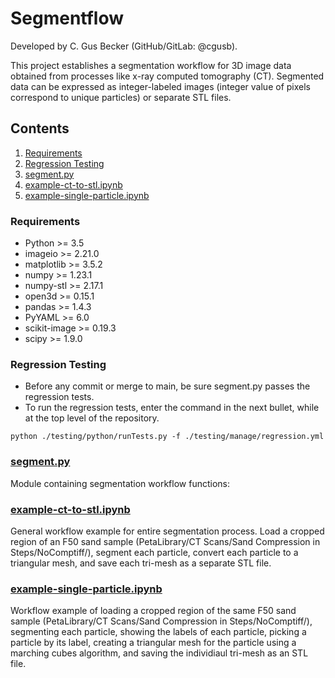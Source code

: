 # Segmentflow
Developed by C. Gus Becker (GitHub/GitLab: @cgusb).

This project establishes a segmentation workflow for 3D image data obtained from processes like x-ray computed tomography (CT). Segmented data can be expressed as integer-labeled images (integer value of pixels correspond to unique particles) or separate STL files.

## Contents
1. [Requirements](#requirements)
2. [Regression Testing](#regression)
2. [segment.py](#segment.py)
3. [example-ct-to-stl.ipynb](#example-ct-to-stl.ipynb)
4. [example-single-particle.ipynb](#example-single-particle.ipynb)

### Requirements <a name="requirements"></a>
- Python >= 3.5
- imageio >= 2.21.0
- matplotlib >= 3.5.2
- numpy >= 1.23.1
- numpy-stl >= 2.17.1
- open3d >= 0.15.1
- pandas >= 1.4.3
- PyYAML >= 6.0
- scikit-image >= 0.19.3
- scipy >= 1.9.0

### Regression Testing <a name="regression"></a>
- Before any commit or merge to main, be sure segment.py passes the regression tests.
- To run the regression tests, enter the command in the next bullet, while at the top level of the repository.
```
python ./testing/python/runTests.py -f ./testing/manage/regression.yml
```

### [segment.py](segment.py) <a name="segment.py"></a>
Module containing segmentation workflow functions:

### [example-ct-to-stl.ipynb](example-ct-to-stl.ipynb) <a name="example-ct-to-stl.ipynb"></a>
General workflow example for entire segmentation process. Load a cropped region of an F50 sand sample (PetaLibrary/CT Scans/Sand Compression in Steps/NoComptiff/), segment each particle, convert each particle to a triangular mesh, and save each tri-mesh as a separate STL file.

### [example-single-particle.ipynb](example-single-particle.ipynb) <a name="example-single-particle.ipynb"></a>
Workflow example of loading a cropped region of the same F50 sand sample (PetaLibrary/CT Scans/Sand Compression in Steps/NoComptiff/), segmenting each particle, showing the labels of each particle, picking a particle by its label, creating a triangular mesh for the particle using a marching cubes algorithm, and saving the individiaul tri-mesh as an STL file.

